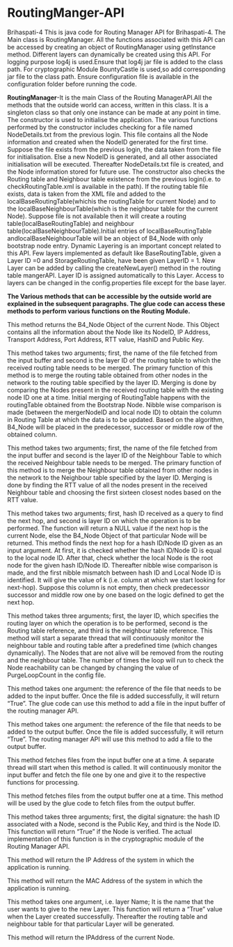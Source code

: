 # RoutingManger-API
Brihaspati-4
This is java code for Routing Manager API for Brihaspati-4.
The Main class is RoutingManager.
All the functions associated with this API can be accessed by creating an object of RoutingManager using getInstance method.
Different layers can dynamically be created using this API.
For logging purpose log4j is used.Ensure that log4j jar file is added to the class path.
For cryptographic Module BountyCastle is used,so add corresponding jar file to the class path.
Ensure configuration file is available in the configuration folder before running the code.

**RoutingManager**-It is the main Class of the Routing ManagerAPI.All the methods that the outside world can access, written in this class. It is a singleton class so that only one instance can be made at any point in time. The constructor is used to initialise the application. The various functions performed by the constructor includes checking for a file named NodeDetails.txt from the previous login. This file contains all the Node information and created when the NodeID generated for the first time. Suppose the file exists from the previous login, the data taken from the file for initialisation. Else a new NodeID is generated, and all other associated initialisation will be executed. Thereafter NodeDetails.txt file is created, and the Node information stored for future use. The constructor also checks the Routing table and Neighbour table existence from the previous login(i.e. to checkRoutingTable.xml is available in the path). If the routing table file exists, data is taken from the XML file and added to the localBaseRoutingTable(whichis the routingTable for current Node) and to the localBaseNeighbourTable(which is the neighbour table for the current Node). Suppose file is not available then it will create a routing table(localBaseRoutingTable) and neighbour table(localBaseNeighbourTable).Initial entries of localBaseRoutingTable andlocalBaseNeighbourTable will be an object of B4_Node with only bootstrap node entry.
Dynamic Layering is an important concept related to this API. Few layers implemented as default like BaseRoutingTable, given a Layer ID =0 and StorageRoutingTable, have been given LayerID = 1. New Layer can be added by calling the createNewLayer() method in the routing table mangerAPI. Layer ID is assigned automatically to this Layer. Access to layers can be changed in the config.properties file except for the base layer. 
 
**The Various methods that can be accessible by the outside world are explained in the subsequent paragraphs. The glue code can access these methods to perform various functions on the Routing Module.**

This method returns the B4_Node Object of the current Node. This Object contains all the information about the Node like its NodeID, IP Address, Transport Address, Port Address, RTT value, HashID and Public Key.

This method takes two arguments; first, the name of the file fetched from the input buffer and second is the layer ID of the routing table to which the received routing table needs to be merged. The primary function of this method is to merge the routing table obtained from other nodes in the network to the routing table specified by the layer ID. Merging is done by comparing the Nodes present in the received routing table with the existing node ID one at a time. Initial merging of RoutingTable happens with the routingTable obtained from the Bootstrap Node. Nibble wise comparison is made (between the mergerNodeID and local node ID) to obtain the column in Routing Table at which the data is to be updated. Based on the algorithm, B4_Node will be placed in the predecessor, successor or middle row of the obtained column.

This method takes two arguments; first, the name of the file fetched from the input buffer and second is the layer ID of the Neighbour Table to which the received Neighbour table needs to be merged. The primary function of this method is to merge the Neighbour table obtained from other nodes in the network to the Neighbour table specified by the layer ID. Merging is done by finding the RTT value of all the nodes present in the received Neighbour table and choosing the first sixteen closest nodes based on the RTT value.

This method takes two arguments; first, hash ID received as a query to find the next hop, and second is layer ID on which the operation is to be performed. The function will return a NULL value if the next hop is the current Node, else the B4_Node Object of that particular Node will be returned. This method finds the next hop for a hash ID/Node ID given as an input argument. At first, it is checked whether the hash ID/Node ID  is equal to the local node ID. After that, check whether the local Node is the root node for the given hash ID/Node ID. Thereafter nibble wise comparison is made, and the first nibble mismatch between hash ID and Local Node ID is identified. It will give the value of k (i.e. column at which we start looking for next-hop). Suppose this column is not empty, then check predecessor successor and middle row one by one based on the logic defined to get the next hop.

This method takes three arguments; first, the layer ID, which specifies the routing layer on which the operation is to be performed, second is the Routing table reference, and third is the neighbour table reference. This method will start a separate thread that will continuously monitor the neighbour table and routing table after a predefined time (which changes dynamically). The Nodes that are not alive will be removed from the routing and the neighbour table. The number of times the loop will run to check the Node reachability can be changed by changing the value of PurgeLoopCount in the config file.

This method takes one argument: the reference of the file that needs to be added to the input buffer. Once the file is added successfully, it will return “True”. The glue code can use this method to add a file in the input buffer of the routing manager API.

This method takes one argument: the reference of the file that needs to be added to the output buffer. Once the file is added successfully, it will return “True”. The routing manager API will use this method to add a file to the output buffer.

This method fetches files from the input buffer one at a time. A separate thread will start when this method is called. It will continuously monitor the input buffer and fetch the file one by one and give it to the respective functions for processing.

This method fetches files from the output buffer one at a time. This method will be used by the glue code to fetch files from the output buffer.



This method takes three arguments; first, the digital signature: the hash ID associated with a Node, second is the Public Key, and third is the Node ID. This function will return “True” if the Node is verified. The actual implementation of this function is in the cryptographic module of the Routing Manager API.

This method will return the IP Address of the system in which the application is running.

This method will return the MAC Address of the system in which the application is running.

This method takes one argument, i.e. layer Name; It is the name that the user wants to give to the new Layer. This function will return a “True” value when the Layer created successfully. Thereafter the routing table and neighbour table for that particular Layer will be generated.

This method will return the IPAddress of the current Node.


